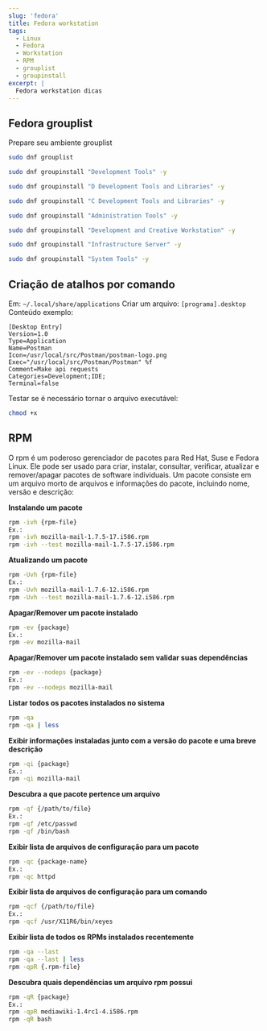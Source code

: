 ```yaml
---
slug: 'fedora'
title: Fedora workstation
tags:
  - Linux
  - Fedora
  - Workstation
  - RPM
  - grouplist
  - groupinstall
excerpt: |
  Fedora workstation dicas
---
```


## Fedora grouplist

Prepare seu ambiente grouplist

```bash
sudo dnf grouplist
```

```bash
sudo dnf groupinstall "Development Tools" -y
```

```bash
sudo dnf groupinstall "D Development Tools and Libraries" -y
```

```bash
sudo dnf groupinstall "C Development Tools and Libraries" -y
```

```bash
sudo dnf groupinstall "Administration Tools" -y
```

```bash
sudo dnf groupinstall "Development and Creative Workstation" -y
```

```bash
sudo dnf groupinstall "Infrastructure Server" -y
```

```bash
sudo dnf groupinstall "System Tools" -y
```

## Criação de atalhos por comando

Em: `~/.local/share/applications` Criar um arquivo: `[programa].desktop` Conteúdo exemplo:

```
[Desktop Entry]
Version=1.0
Type=Application
Name=Postman
Icon=/usr/local/src/Postman/postman-logo.png
Exec="/usr/local/src/Postman/Postman" %f
Comment=Make api requests
Categories=Development;IDE;
Terminal=false
```

Testar se é necessário tornar o arquivo executável:

```bash
chmod +x
```

## RPM

O rpm é um poderoso gerenciador de pacotes para Red Hat, Suse e Fedora Linux. Ele pode ser usado para criar, instalar, consultar, verificar, atualizar e remover/apagar pacotes de software individuais. Um pacote consiste em um arquivo morto de arquivos e informações do pacote, incluindo nome, versão e descrição:

**Instalando um pacote**

```bash
rpm -ivh {rpm-file}
Ex.:
rpm -ivh mozilla-mail-1.7.5-17.i586.rpm
rpm -ivh --test mozilla-mail-1.7.5-17.i586.rpm
```

**Atualizando um pacote**

```bash
rpm -Uvh {rpm-file}
Ex.:
rpm -Uvh mozilla-mail-1.7.6-12.i586.rpm
rpm -Uvh --test mozilla-mail-1.7.6-12.i586.rpm
```

**Apagar/Remover um pacote instalado**

```bash
rpm -ev {package}
Ex.:
rpm -ev mozilla-mail
```

**Apagar/Remover um pacote instalado sem validar suas dependências**

```bash
rpm -ev --nodeps {package}
Ex.:
rpm -ev --nodeps mozilla-mail
```

**Listar todos os pacotes instalados no sistema**

```bash
rpm -qa
rpm -qa | less
```

**Exibir informações instaladas junto com a versão do pacote e uma breve descrição**

```bash
rpm -qi {package}
Ex.:
rpm -qi mozilla-mail
```

**Descubra a que pacote pertence um arquivo**

```bash
rpm -qf {/path/to/file}
Ex.:
rpm -qf /etc/passwd
rpm -qf /bin/bash
```

**Exibir lista de arquivos de configuração para um pacote**

```bash
rpm -qc {package-name}
Ex.:
rpm -qc httpd
```

**Exibir lista de arquivos de configuração para um comando**

```bash
rpm -qcf {/path/to/file}
Ex.:
rpm -qcf /usr/X11R6/bin/xeyes
```

**Exibir lista de todos os RPMs instalados recentemente**

```bash
rpm -qa --last
rpm -qa --last | less
rpm -qpR {.rpm-file}
```

**Descubra quais dependências um arquivo rpm possui**

```bash
rpm -qR {package}
Ex.:
rpm -qpR mediawiki-1.4rc1-4.i586.rpm
rpm -qR bash
```
